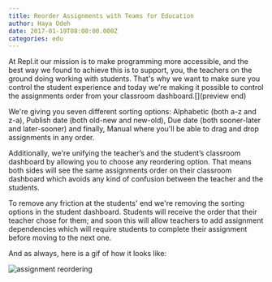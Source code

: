 ```yaml
---
title: Reorder Assignments with Teams for Education
author: Haya Odeh
date: 2017-01-19T08:00:00.000Z
categories: edu
---
```


At Repl.it our mission is to make programming more accessible, and the best way
we found to achieve this is to support, you, the teachers on the ground doing
working with students. That's why we want to make sure you control the student
experience and today we're making it possible to control the assignments order
from your classroom dashboard.[](preview end)

We're giving you seven different sorting options: Alphabetic (both a-z and z-a), Publish
date (both old-new and new-old), Due date (both sooner-later and later-sooner)
and finally, Manual where you'll be able to drag and drop assignments in any
order.

Additionally, we're unifying the teacher’s and the student’s classroom dashboard by
allowing you to choose any reordering option. That means both sides will see the
same assignments order on their classroom dashboard which avoids any kind of
confusion between the teacher and the students.

To remove any friction at the students' end we're removing the sorting
options in the student dashboard. Students will receive the order that their
teacher chose for them; and soon this will allow teachers to add assignment
dependencies which will require students to complete their assignment
before moving to the next one.

And as always, here is a gif of how it looks like:

![assignment reordering](https://blog.replit.com/images/blog/assignment-reordering.gif)
